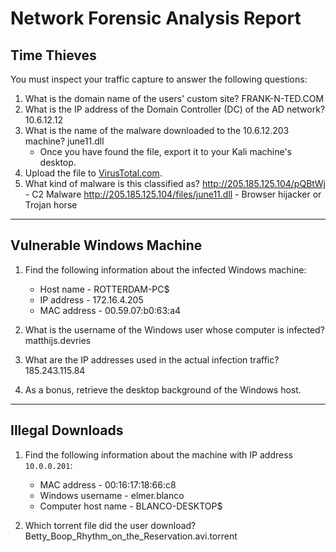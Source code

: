 # Network Forensic Analysis Report


## Time Thieves 
You must inspect your traffic capture to answer the following questions:

1. What is the domain name of the users' custom site? 
    FRANK-N-TED.COM
2. What is the IP address of the Domain Controller (DC) of the AD network? 
    10.6.12.12
3. What is the name of the malware downloaded to the 10.6.12.203 machine? 
    june11.dll
   - Once you have found the file, export it to your Kali machine's desktop.
4. Upload the file to [VirusTotal.com](https://www.virustotal.com/gui/). 
5. What kind of malware is this classified as? 
    http://205.185.125.104/pQBtWj - C2 Malware
    http://205.185.125.104/files/june11.dll - Browser hijacker or Trojan horse

---

## Vulnerable Windows Machine

1. Find the following information about the infected Windows machine:
    - Host name - ROTTERDAM-PC$
    - IP address - 172.16.4.205
    - MAC address - 00.59.07:b0:63:a4
    
2. What is the username of the Windows user whose computer is infected?
    matthijs.devries
3. What are the IP addresses used in the actual infection traffic?
    185.243.115.84
4. As a bonus, retrieve the desktop background of the Windows host.


---

## Illegal Downloads

1. Find the following information about the machine with IP address `10.0.0.201`:
    - MAC address - 00:16:17:18:66:c8
    - Windows username - elmer.blanco
    - Computer host name - BLANCO-DESKTOP$

2. Which torrent file did the user download?
    Betty_Boop_Rhythm_on_the_Reservation.avi.torrent
